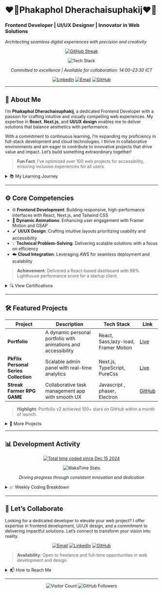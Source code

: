 <p align="center">
  <h1>❤️‍🔥Phakaphol Dherachaisuphakij❤️‍🔥</h1>
  <h3>Frontend Developer | UI/UX Designer | Innovator in Web Solutions</h3>
  <em>Architecting seamless digital experiences with precision and creativity</em>
</p>

<p align="center">
  <a href="https://github.com/GodzK"><img src="https://git-hub-streak-stats.vercel.app?user=GodzK&theme=transparent&hide_border=true&locale=th&date_format=j%20M%5B%20Y%5D&card_width=509&background=00000000&fire=ff6bcb&ring=00eaff&currStreakNum=d4e4ff&sideNums=d4e4ff&currStreakLabel=00eaff&sideLabels=d4e4ff" alt="GitHub Streak"></a>
</p>

<p align="center">
  <img src="https://skillicons.dev/icons?i=js,ts,nodejs,python,java,go,react,nextjs,nuxtjs,tailwind,mui,mysql,figma,aws" alt="Tech Stack">
</p>

<p align="center">
  <em>Committed to excellence | Available for collaboration: 14:00–23:30 ICT</em>
</p>

<p align="center">
  <a href="https://linkedin.com/in/phakaphol"><img src="https://img.shields.io/badge/LinkedIn-0A66C2?style=for-the-badge&logo=linkedin&logoColor=white" alt="LinkedIn"></a>
  <a href="mailto:godzk25@gmail.com"><img src="https://img.shields.io/badge/Email-D14836?style=for-the-badge&logo=gmail&logoColor=white" alt="Email"></a>
  <a href="https://github.com/GodzK"><img src="https://img.shields.io/badge/GitHub-181717?style=for-the-badge&logo=github&logoColor=white" alt="GitHub"></a>
</p>

---

## 🌟 About Me

I’m **Phakaphol Dherachaisuphakij**, a dedicated Frontend Developer with a passion for crafting intuitive and visually compelling web experiences. My expertise in **React**, **Next.js**, and **UI/UX design** enables me to deliver solutions that balance aesthetics with performance.

With a commitment to continuous learning, I’m expanding my proficiency in full-stack development and cloud technologies. I thrive in collaborative environments and am eager to contribute to innovative projects that drive value and impact. Let’s build something extraordinary together!

> **Fun Fact**: I’ve optimized over 100 web projects for accessibility, ensuring inclusive experiences for all users.

<details>
  <summary>📚 My Learning Journey</summary>
  - 2024: Mastered React and Next.js through real-world projects  
  - 2025: Exploring AWS and GraphQL for scalable applications  
  - Ongoing: Deepening UI/UX expertise with Figma and user testing
</details>

---

## ⚙️ Core Competencies

- 🌐 **Frontend Development**: Building responsive, high-performance interfaces with React, Next.js, and Tailwind CSS  
- 🎨 **Dynamic Animations**: Enhancing user engagement with Framer Motion and GSAP  
- 🖌️ **UI/UX Design**: Crafting intuitive layouts prioritizing usability and accessibility  
- 💡 **Technical Problem-Solving**: Delivering scalable solutions with a focus on efficiency  
- ☁️ **Cloud Integration**: Leveraging AWS for seamless deployment and scalability  

> **Achievement**: Delivered a React-based dashboard with 99% Lighthouse performance score for a startup client.

<details>
  <summary>🔍 View Certifications</summary>
  - **React Professional** by freeCodeCamp (2024)  
  - **AWS Cloud Practitioner** by Amazon Web Services (2025)  
  - **UI/UX Design Fundamentals** by Coursera (2024)
</details>

---

## 🛠️ Featured Projects

| Project | Description | Tech Stack | Link |
|---------|-------------|------------|------|
| **Portfolio** | A dynamic personal portfolio with animations and accessibility | React, Sass,lazy-load, Framer Motion | [Live](https://kmutt-phakaphol.vercel.app/) |
| **PkFlix Personal Series Collection** | Scalable admin panel with real-time analytics | Next.js, TypeScript, PureCss | [Live](https://github.com/GodzK/ecommerce-dashboard) |
| **Streak Farmer RPG GAME** | Collaborative task management app with smooth UX | Javascript , phaser, Electron | [GitHub](https://github.com/GodzK/Streak-Farmer-RPG) |

> **Highlight**: Portfolio v2 achieved 100+ stars on GitHub within a month of launch.

<details>
  <summary>📂 More Projects</summary>
  - **Weather App**: Real-time weather updates with animated UI (React, OpenWeather API)  
  - **Blog Platform**: Content management system with SEO optimization (Next.js, MDX)  
  - **Chat App**: Real-time messaging with WebSocket (Node.js, Socket.IO)
</details>

---

## 📊 Development Activity

<p align="center">
  <a href="https://wakatime.com/@984daca2-1327-4d0b-b661-d23dc3c18db1"><img src="https://wakatime.com/badge/user/984daca2-1327-4d0b-b661-d23dc3c18db1.svg" alt="Total time coded since Dec 15 2024"></a>
</p>

<p align="center">
  <img src="https://github-readme-stats.vercel.app/api/wakatime?username=GodzK&theme=transparent&layout=compact&hide_border=true&bg_color=00000000&title_color=00eaff&text_color=d4e4ff&icon_color=ff6bcb" alt="WakaTime Stats">
</p>

<p align="center">
  <em>Driving progress through consistent innovation and dedication</em>
</p>

<details>
  <summary>📈 Weekly Coding Breakdown</summary>
  im focusing on my all around skill i wil learn all thing as much as possible
</details>

---

## 🚀 Let’s Collaborate

Looking for a dedicated developer to elevate your web project? I offer expertise in frontend development, UI/UX design, and a commitment to delivering impactful solutions. Let’s connect to transform your vision into reality.

<p align="center">
  <a href="mailto:godzk25@gmail.com"><img src="https://img.shields.io/badge/Email-D14836?style=for-the-badge&logo=gmail&logoColor=white" alt="Email"></a>
  <a href="https://linkedin.com/in/phakaphol"><img src="https://img.shields.io/badge/LinkedIn-0A66C2?style=for-the-badge&logo=linkedin&logoColor=white" alt="LinkedIn"></a>
  <a href="https://github.com/GodzK"><img src="https://img.shields.io/badge/GitHub-181717?style=for-the-badge&logo=github&logoColor=white" alt="GitHub"></a>
</p>

> **Availability**: Open to freelance and full-time opportunities in web development and design.

<details>
  <summary>📬 How to Reach Me</summary>
  - **Email**: godzk25@gmail.com (Response within 24 hours)  
  - **LinkedIn**: [phakaphol](https://linkedin.com/in/phakaphol) for professional networking  
  - **Portfolio**: [godzk.dev](https://godzk.dev) for more projects and insights
</details>

---

<p align="center">
  <img src="https://visitor-badge.laobi.icu/badge?page_id=GodzK.GodzK" alt="Visitor Count">
  <img src="https://img.shields.io/github/followers/GodzK?label=Followers&style=social" alt="GitHub Followers">
</p>
